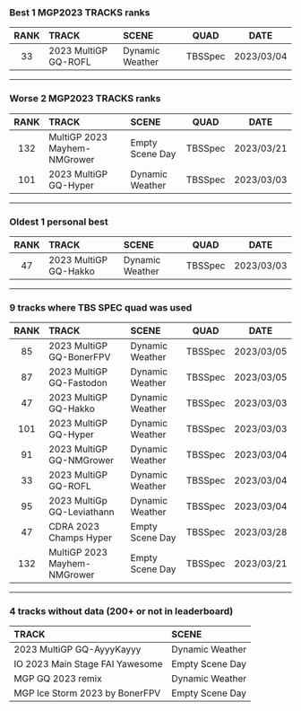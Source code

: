 ### Best 1 MGP2023 TRACKS ranks
|RANK|TRACK|SCENE|QUAD|DATE|
|:---:|:---|:---|:---:|:---:|
|33|2023 MultiGP GQ-ROFL|Dynamic Weather|TBSSpec|2023/03/04|
---
### Worse 2 MGP2023 TRACKS ranks
|RANK|TRACK|SCENE|QUAD|DATE|
|:---:|:---|:---|:---:|:---:|
|132|MultiGP 2023 Mayhem-NMGrower|Empty Scene Day|TBSSpec|2023/03/21|
|101|2023 MultiGP GQ-Hyper|Dynamic Weather|TBSSpec|2023/03/03|
---
### Oldest 1 personal best
|RANK|TRACK|SCENE|QUAD|DATE|
|:---:|:---|:---|:---:|:---:|
|47|2023 MultiGP GQ-Hakko|Dynamic Weather|TBSSpec|2023/03/03|
---
### 9 tracks where TBS SPEC quad was used
|RANK|TRACK|SCENE|QUAD|DATE|
|:---:|:---|:---|:---:|:---:|
|85|2023 MultiGP GQ-BonerFPV|Dynamic Weather|TBSSpec|2023/03/05|
|87|2023 MultiGP GQ-Fastodon|Dynamic Weather|TBSSpec|2023/03/05|
|47|2023 MultiGP GQ-Hakko|Dynamic Weather|TBSSpec|2023/03/03|
|101|2023 MultiGP GQ-Hyper|Dynamic Weather|TBSSpec|2023/03/03|
|91|2023 MultiGP GQ-NMGrower|Dynamic Weather|TBSSpec|2023/03/04|
|33|2023 MultiGP GQ-ROFL|Dynamic Weather|TBSSpec|2023/03/04|
|95|2023 MultiGp GQ-Leviathann|Dynamic Weather|TBSSpec|2023/03/04|
|47|CDRA 2023  Champs Hyper|Empty Scene Day|TBSSpec|2023/03/28|
|132|MultiGP 2023 Mayhem-NMGrower|Empty Scene Day|TBSSpec|2023/03/21|
---
### 4 tracks without data (200+ or not in leaderboard)
|TRACK|SCENE|
|:---|:---|
|2023 MultiGP GQ-AyyyKayyy|Dynamic Weather|
|IO 2023 Main Stage FAI Yawesome|Empty Scene Day|
|MGP GQ 2023 remix|Dynamic Weather|
|MGP Ice Storm 2023 by BonerFPV|Empty Scene Day|

